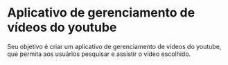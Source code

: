 #  Aplicativo de gerenciamento de vídeos do youtube
Seu objetivo é criar um aplicativo de gerenciamento de vídeos do youtube, que permita aos usuários
pesquisar e assistir o vídeo escolhido.

